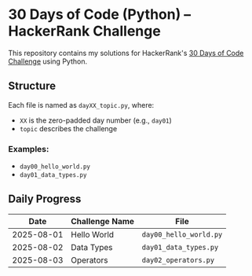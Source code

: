 # 30 Days of Code (Python) – HackerRank Challenge

This repository contains my solutions for HackerRank's [30 Days of Code Challenge](https://www.hackerrank.com/domains/tutorials/30-days-of-code) using Python.

## Structure

Each file is named as `dayXX_topic.py`, where:
- `XX` is the zero-padded day number (e.g., `day01`)
- `topic` describes the challenge

### Examples:
- `day00_hello_world.py`
- `day01_data_types.py`

## Daily Progress

| Date       | Challenge Name         | File                          |
|------------|------------------------|-------------------------------|
| 2025-08-01 | Hello World            | `day00_hello_world.py`        |
| 2025-08-02 | Data Types             | `day01_data_types.py`         |
| 2025-08-03 | Operators              | `day02_operators.py`          |
